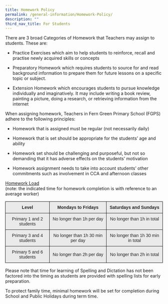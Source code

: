 ```yaml
---
title: Homework Policy
permalink: /general-information/Homework-Policy/
description: ""
third_nav_title: For Students
---
```

There are 3 broad Categories of Homework that Teachers may assign to students. These are:  

*   Practice Exercises which aim to help students to reinforce, recall and practise newly acquired skills or concepts&nbsp;  
    
*   Preparatory Homework which requires students to source for and read background information to prepare them for future lessons on a specific topic or subject.&nbsp;  
    
*   Extension Homework which encourages students to pursue knowledge individually and imaginatively. It may include writing a book review, painting a picture, doing a research, or retrieving information from the internet  
    

When assigning homework, Teachers in Fern Green Primary School (FGPS) adhere to the following principles:

*   Homework that is assigned must be regular (not necessarily daily)  
    
*   Homework that is set should be appropriate for the students’ age and ability  
    
*   Homework set should be challenging and purposeful, but not so demanding that it has adverse effects on the students’ motivation  
    
*   Homework assignment needs to take into account students’ other commitments such as involvement in CCA and afternoon classes  
    

<u>Homework Load</u>&nbsp;  
(note: the indicated time for homework completion is with reference to an average worker)


<style type="text/css">
.tg  {border-collapse:collapse;border-spacing:0;}
.tg td{border-color:black;border-style:solid;border-width:1px;font-family:Arial, sans-serif;font-size:14px;
  overflow:hidden;padding:10px 5px;word-break:normal;}
.tg th{border-color:black;border-style:solid;border-width:1px;font-family:Arial, sans-serif;font-size:14px;
  font-weight:normal;overflow:hidden;padding:10px 5px;word-break:normal;}
.tg .tg-n4qt{background-color:#EAEAEA;color:#222;font-weight:bold;text-align:center;vertical-align:top}
.tg .tg-ii8k{background-color:#EAEAEA;color:#222;text-align:center;vertical-align:top}
.tg .tg-ku5w{background-color:#EAEAEA;color:#222;text-align:center;vertical-align:middle}
</style>
<table class="tg">
<thead>
  <tr>
    <th class="tg-n4qt">Level</th>
    <th class="tg-n4qt">Mondays to Fridays</th>
    <th class="tg-n4qt">Saturdays and Sundays</th>
  </tr>
</thead>
<tbody>
  <tr>
    <td class="tg-ii8k">Primary 1 and 2 students</td>
    <td class="tg-ii8k">No longer than 1h per day<br></td>
    <td class="tg-ii8k">No longer than 1h in total </td>
  </tr>
  <tr>
    <td class="tg-ii8k">Primary 3 and 4 students</td>
    <td class="tg-ii8k">No longer than 1h 30 min per day<br></td>
    <td class="tg-ii8k">No longer than 1h 30 min in total</td>
  </tr>
  <tr>
    <td class="tg-ku5w"><span style="color:#222;background-color:#EAEAEA"> Primary 5 and 6 students</span></td>
    <td class="tg-ku5w"><span style="color:#222;background-color:#EAEAEA"> No longer than 2h per day</span><br></td>
    <td class="tg-ku5w"><span style="color:#222;background-color:#EAEAEA"> No longer than 2h in total</span></td>
  </tr>
</tbody>
</table>

Please note that time for learning of Spelling and Dictation has not been factored into the timing as students are provided with spelling lists for early preparation.

To protect family time, minimal homework will be set for completion during School and Public Holidays during term time.
